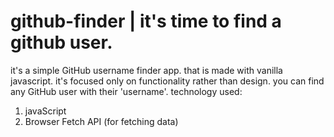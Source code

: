 # github-finder | it's time to find a github user.
it's a simple GitHub username finder app. that is made with vanilla javascript. it's focused only on functionality rather than design. you can find any GitHub user with their 'username'. 
technology used:
1. javaScript
1. Browser Fetch API (for fetching data) 
